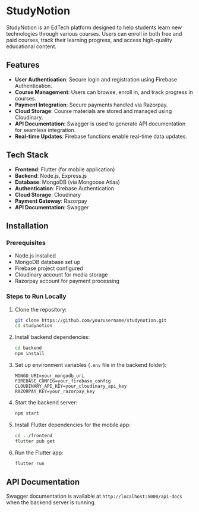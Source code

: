 # StudyNotion

StudyNotion is an EdTech platform designed to help students learn new technologies through various courses. Users can enroll in both free and paid courses, track their learning progress, and access high-quality educational content.

## Features

- **User Authentication**: Secure login and registration using Firebase Authentication.
- **Course Management**: Users can browse, enroll in, and track progress in courses.
- **Payment Integration**: Secure payments handled via Razorpay.
- **Cloud Storage**: Course materials are stored and managed using Cloudinary.
- **API Documentation**: Swagger is used to generate API documentation for seamless integration.
- **Real-time Updates**: Firebase functions enable real-time data updates.

## Tech Stack

- **Frontend**: Flutter (for mobile application)
- **Backend**: Node.js, Express.js
- **Database**: MongoDB (via Mongoose Atlas)
- **Authentication**: Firebase Authentication
- **Cloud Storage**: Cloudinary
- **Payment Gateway**: Razorpay
- **API Documentation**: Swagger

## Installation

### Prerequisites

- Node.js installed
- MongoDB database set up
- Firebase project configured
- Cloudinary account for media storage
- Razorpay account for payment processing

### Steps to Run Locally

1. Clone the repository:

   ```sh
   git clone https://github.com/yourusername/studynotion.git
   cd studynotion
   ```

2. Install backend dependencies:

   ```sh
   cd backend
   npm install
   ```

3. Set up environment variables (`.env` file in the backend folder):

   ```env
   MONGO_URI=your_mongodb_uri
   FIREBASE_CONFIG=your_firebase_config
   CLOUDINARY_API_KEY=your_cloudinary_api_key
   RAZORPAY_KEY=your_razorpay_key
   ```

4. Start the backend server:

   ```sh
   npm start
   ```

5. Install Flutter dependencies for the mobile app:

   ```sh
   cd ../frontend
   flutter pub get
   ```

6. Run the Flutter app:

   ```sh
   flutter run
   ```

## API Documentation

Swagger documentation is available at `http://localhost:5000/api-docs` when the backend server is running.

